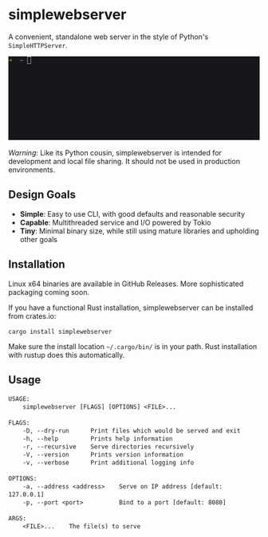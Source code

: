 # simplewebserver

A convenient, standalone web server in the style of Python's `SimpleHTTPServer`. 

![Example usage of simplewebserver](assets/example-1.gif "Example")

*Warning*: Like its Python cousin, simplewebserver is intended for development and local file sharing. It should not be used in production environments.

## Design Goals
* **Simple**: Easy to use CLI, with good defaults and reasonable security
* **Capable**: Multithreaded service and I/O powered by Tokio
* **Tiny**: Minimal binary size, while still using mature libraries and upholding other goals

## Installation

Linux x64 binaries are available in GitHub Releases. More sophisticated packaging coming soon.

If you have a functional Rust installation, simplewebserver can be installed from crates.io:
```
cargo install simplewebserver
```
Make sure the install location `~/.cargo/bin/` is in your path. Rust installation with rustup does this automatically.

## Usage

```
USAGE:
    simplewebserver [FLAGS] [OPTIONS] <FILE>...

FLAGS:
    -D, --dry-run      Print files which would be served and exit
    -h, --help         Prints help information
    -r, --recursive    Serve directories recursively
    -V, --version      Prints version information
    -v, --verbose      Print additional logging info

OPTIONS:
    -a, --address <address>    Serve on IP address [default: 127.0.0.1]
    -p, --port <port>          Bind to a port [default: 8080]

ARGS:
    <FILE>...    The file(s) to serve
```

